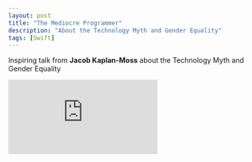 ```yaml
---
layout: post
title: "The Mediocre Programmer"
description: "About the Technology Myth and Gender Equality"
tags: [Swift]
---
```


Inspiring talk from **Jacob Kaplan-Moss** about the Technology Myth and Gender Equality

<div>
	<iframe frameborder="0" allowfullscreen mozallowfullscreen webkitallowfullscreen src="http://www.youtube.com/embed/hIJdFxYlEKE" class="img">
	</iframe>
</div>



	